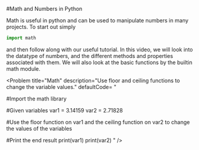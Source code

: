 #Math and Numbers in Python

Math is useful in python and can be used to manipulate numbers in many projects.  To start out simply
```python
import math
```
 and then follow along with our useful tutorial. In this video, we will look into the datatype of numbers, and the different methods and properties associated with them. We will also look at the basic functions by the builtin math module.

 
 <Problem
    title="Math"
    description="Use floor and ceiling functions to change the variable values."
    defaultCode=
"



#Import the math library


#Given variables
var1 = 3.14159
var2 = 2.71828


#Use the floor function on var1 and the ceiling function on var2 to change the values of the variables


#Print the end result
print(var1)
print(var2)
"
/>